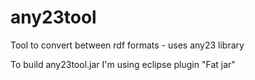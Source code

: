 any23tool
=========

Tool to convert between rdf formats - uses any23 library


To build any23tool.jar I'm using eclipse plugin "Fat jar"

